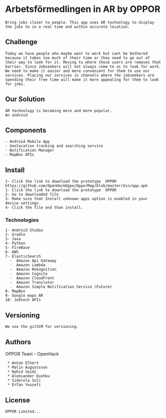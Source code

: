 #  Arbetsförmedlingen in AR  by OPPOR
    Bring jobs closer to people. This app uses AR technology to display the jobs to in a real time and within accurate location.
## Challenge 
    Today we have people who maybe want to work but cant be bothered because it takes too much of their time or they need to go out of their way to look for it. Moving to where those users are removes that barrier. Since Jobseekers will not always come to us to look for work. We need to make it easier and more convenient for them to use our services. Placing our services in channels where the jobseekers are spending their free time will make it more appealing for them to look for jobs.
## Our Solution
    AR technology is becoming more and more popular. 
    An android 
##  Components
    - Android Mobile App
    - Geolocation tracking and searching service
    - Notification Manager
    - MapBox APIs

## Install
    1- Click the link to download the prototype  OPPOR
    https://github.com/OpenHackOppo/OpporMap/blob/master/bin/app.apk
    1- Click the link to download the prototype  OPPOR
    2- Go to downloaded file 
    3- Make sure that Install unknown apps option is enabled in your device settings
    4- Click the file and than install.

### Technologies
    1- Android Studio
    2- Gradle
    3- Java
    4- Python
    5- FireBase
    6- AWS
    7- ElasticSearch
      -  Amazon Api Gateway
      -  Amazon Lambda
      -  Amazon Rekognition 
      -  Amazon Cognito
      -  Amazon CloudFront
      -  Amazon Translator
      -  Amazon Simple Notification Service (Future)
    8- MapBox
    9- Google maps AR
    10- Jobtech APIs

## Versioning 
    We use the gitSCM for versioning.
## Authors
   OPPOR Team - OpenHack 

     * Anton Elhert
     * Malin Augustsson
     * Nahid Seidi
     * Aleksander Dushku
     * Sidorela Suli
     * Erfan Yousefi
## License 
    OPPOR Limited... 
